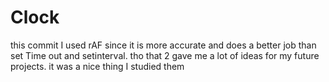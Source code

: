 # Clock

this commit I used rAF since it is more accurate and does a better job than set Time out and setinterval. tho that 2 gave me a lot of ideas for my future projects. it was a nice thing I studied them
